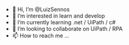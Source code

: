 - 👋 Hi, I’m @LuizSennos
- 👀 I’m interested in learn and develop 
- 🌱 I’m currently learning .net / UiPath / c#
- 💞️ I’m looking to collaborate on UiPath / RPA
- 📫 How to reach me ...

<!---
LuizSennos/LuizSennos is a ✨ special ✨ repository because its `README.md` (this file) appears on your GitHub profile.
You can click the Preview link to take a look at your changes.
--->
